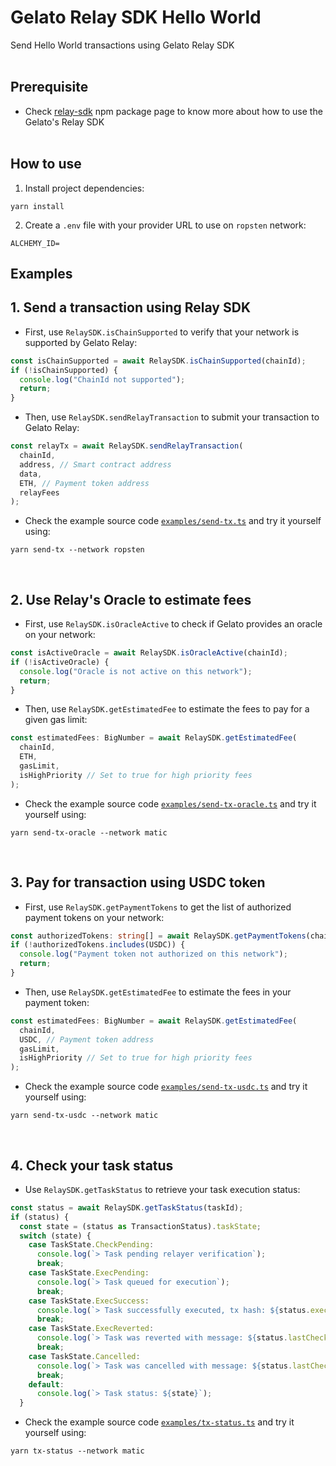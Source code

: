 # Gelato Relay SDK Hello World

Send Hello World transactions using Gelato Relay SDK
<br/><br/>


## Prerequisite

- Check [relay-sdk](https://www.npmjs.com/package/@gelatonetwork/relay-sdk) npm package page to know more about how to use the Gelato's Relay SDK
<br/><br/>


## How to use

1. Install project dependencies:
```
yarn install
```

2. Create a `.env` file with your provider URL to use on `ropsten` network:
```
ALCHEMY_ID=
```

## Examples

## 1. Send a transaction using Relay SDK

- First, use `RelaySDK.isChainSupported` to verify that your network is supported by Gelato Relay:
```ts
const isChainSupported = await RelaySDK.isChainSupported(chainId);
if (!isChainSupported) {
  console.log("ChainId not supported");
  return;
}
```

- Then, use `RelaySDK.sendRelayTransaction` to submit your transaction to Gelato Relay:
```ts
const relayTx = await RelaySDK.sendRelayTransaction(
  chainId,
  address, // Smart contract address
  data,
  ETH, // Payment token address
  relayFees
);
```

- Check the example source code [`examples/send-tx.ts`](./examples/send-tx.ts) and try it yourself using:
```
yarn send-tx --network ropsten
```
<br/>

## 2. Use Relay's Oracle to estimate fees

- First, use `RelaySDK.isOracleActive` to check if Gelato provides an oracle on your network:
```ts
const isActiveOracle = await RelaySDK.isOracleActive(chainId);
if (!isActiveOracle) {
  console.log("Oracle is not active on this network");
  return;
}
```

- Then, use `RelaySDK.getEstimatedFee` to estimate the fees to pay for a given gas limit:
```ts
const estimatedFees: BigNumber = await RelaySDK.getEstimatedFee(
  chainId,
  ETH,
  gasLimit,
  isHighPriority // Set to true for high priority fees
);
```

- Check the example source code [`examples/send-tx-oracle.ts`](./examples/send-tx-oracle.ts) and try it yourself using:
```
yarn send-tx-oracle --network matic
```
<br/>

## 3. Pay for transaction using USDC token

- First, use `RelaySDK.getPaymentTokens` to get the list of authorized payment tokens on your network:
```ts
const authorizedTokens: string[] = await RelaySDK.getPaymentTokens(chainId);
if (!authorizedTokens.includes(USDC)) {
  console.log("Payment token not authorized on this network");
  return;
}
```

- Then, use `RelaySDK.getEstimatedFee` to estimate the fees in your payment token:
```ts
const estimatedFees: BigNumber = await RelaySDK.getEstimatedFee(
  chainId,
  USDC, // Payment token address
  gasLimit,
  isHighPriority // Set to true for high priority fees
);
```

- Check the example source code [`examples/send-tx-usdc.ts`](./examples/send-tx-usdc.ts) and try it yourself using:
```
yarn send-tx-usdc --network matic
```
<br/>


## 4. Check your task status

- Use `RelaySDK.getTaskStatus` to retrieve your task execution status:
```ts
const status = await RelaySDK.getTaskStatus(taskId);
if (status) {
  const state = (status as TransactionStatus).taskState;
  switch (state) {
    case TaskState.CheckPending:
      console.log(`> Task pending relayer verification`);
      break;
    case TaskState.ExecPending:
      console.log(`> Task queued for execution`);
      break;
    case TaskState.ExecSuccess:
      console.log(`> Task successfully executed, tx hash: ${status.execution?.transactionHash}`);
      break;
    case TaskState.ExecReverted:
      console.log(`> Task was reverted with message: ${status.lastCheck?.message}`);
      break;
    case TaskState.Cancelled:
      console.log(`> Task was cancelled with message: ${status.lastCheck?.message}`);
      break;
    default:
      console.log(`> Task status: ${state}`);
  }
```

- Check the example source code [`examples/tx-status.ts`](./examples/tx-status.ts) and try it yourself using:
```
yarn tx-status --network matic
```
<br/>
